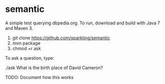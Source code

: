 # semantic

A simple test querying dbpedia.org. To run, download and build with Java 7 and Maven 3.

1. git clone https://github.com/sparkling/semantic
2. mvn package
3. chmod +r ask

To ask a question, type:

  ./ask What is the birth place of David Cameron?

TODO: Document how this works
